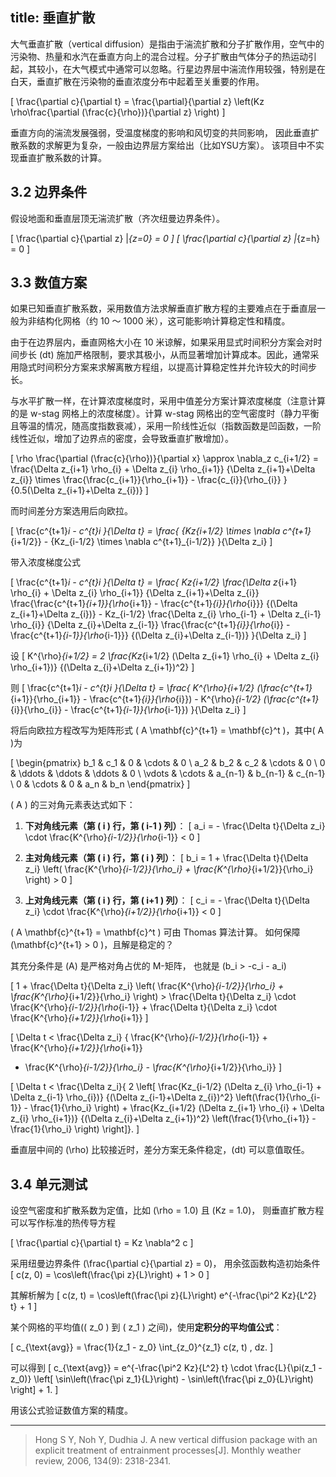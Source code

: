 title: 垂直扩散
---

大气垂直扩散（vertical diffusion）是指由于湍流扩散和分子扩散作用，空气中的污染物、热量和水汽在垂直方向上的混合过程。分子扩散由气体分子的热运动引起，其较小，在大气模式中通常可以忽略。行星边界层中湍流作用较强，特别是在白天，垂直扩散在污染物的垂直浓度分布中起着至关重要的作用。

\[
\frac{\partial c}{\partial t} =
\frac{\partial}{\partial z} \left(Kz \rho\frac{\partial (\frac{c}{\rho})}{\partial z} \right)
\]

垂直方向的湍流发展强弱，受温度梯度的影响和风切变的共同影响，
因此垂直扩散系数的求解更为复杂，一般由边界层方案给出（比如YSU方案）。
该项目中不实现垂直扩散系数的计算。

## 3.2 边界条件
假设地面和垂直层顶无湍流扩散（齐次纽曼边界条件）。

\[
  \frac{\partial c}{\partial z} |_{z=0} = 0
\]
\[
  \frac{\partial c}{\partial z} |_{z=h} = 0
\]

## 3.3 数值方案

如果已知垂直扩散系数，采用数值方法求解垂直扩散方程的主要难点在于垂直层一般为非结构化网格（约 10 ～ 1000 米），这可能影响计算稳定性和精度。

由于在边界层内，垂直网格大小在 10 米谅解，如果采用显式时间积分方案会对时间步长 \(dt\) 施加严格限制，要求其极小，从而显著增加计算成本。因此，通常采用隐式时间积分方案来求解离散方程组，以提高计算稳定性并允许较大的时间步长。

与水平扩散一样，在计算浓度梯度时，采用中值差分方案计算浓度梯度（注意计算的是 w-stag 网格上的浓度梯度）。计算 w-stag 网格出的空气密度时（静力平衡且等温的情况，随高度指数衰减），采用一阶线性近似（指数函数是凹函数，一阶线性近似，增加了边界点的密度，会导致垂直扩散增加）。

\[
\rho \frac{\partial (\frac{c}{\rho})}{\partial x} \approx
   \nabla_z c_{i+1/2} =
   \frac{\Delta z_{i+1} \rho_{i} + \Delta z_{i} \rho_{i+1}}
        {\Delta z_{i+1}+\Delta z_{i}}
   \times
   \frac{\frac{c_{i+1}}{\rho_{i+1}} - \frac{c_{i}}{\rho_{i}} }
        {0.5(\Delta z_{i+1}+\Delta z_{i})}
\]

而时间差分方案选用后向欧拉。

\[
\frac{c^{t+1}_i - c^{t}_i }{\Delta t} =
\frac{
  {Kz_{i+1/2} \times \nabla c^{t+1}_{i+1/2}} -
  {Kz_{i-1/2} \times \nabla c^{t+1}_{i-1/2}}
  }{\Delta z_i}
\]

带入浓度梯度公式

\[
\frac{c^{t+1}_i - c^{t}_i }{\Delta t} =
\frac{
   Kz_{i+1/2}
   \frac{\Delta z_{i+1} \rho_{i} + \Delta z_{i} \rho_{i+1}}
        {\Delta z_{i+1}+\Delta z_{i}}
   \frac{\frac{c^{t+1}_{i+1}}{\rho_{i+1}} - \frac{c^{t+1}_{i}}{\rho_{i}}}
         {(\Delta z_{i+1}+\Delta z_{i})} -
   Kz_{i-1/2} 
   \frac{\Delta z_{i} \rho_{i-1} + \Delta z_{i-1} \rho_{i}}
        {\Delta z_{i}+\Delta z_{i-1}}
   \frac{\frac{c^{t+1}_{i}}{\rho_{i}} - \frac{c^{t+1}_{i-1}}{\rho_{i-1}}}
        {(\Delta z_{i}+\Delta z_{i-1})}
}{\Delta z_i}
\]

设
\[
  K^{\rho}_{i+1/2} = 
    2 \frac{Kz_{i+1/2} (\Delta z_{i+1} \rho_{i} + \Delta z_{i} \rho_{i+1})}
           {(\Delta z_{i}+\Delta z_{i+1})^2}
\]

则
\[
\frac{c^{t+1}_i - c^{t}_i }{\Delta t} =
\frac{
  K^{\rho}_{i+1/2} (\frac{c^{t+1}_{i+1}}{\rho_{i+1}} - \frac{c^{t+1}_{i}}{\rho_{i}}) -
  K^{\rho}_{i-1/2} (\frac{c^{t+1}_{i}}{\rho_{i}} - \frac{c^{t+1}_{i-1}}{\rho_{i-1}})
}{\Delta z_i}
\]

将后向欧拉方程改写为矩阵形式 \( A \mathbf{c}^{t+1} = \mathbf{c}^t \)，其中\( A \)为

\[
\begin{pmatrix}
b_1 & c_1 & 0 & \cdots & 0 \\
a_2 & b_2 & c_2 & \cdots & 0 \\
0 & \ddots & \ddots & \ddots & 0 \\
\vdots & \cdots & a_{n-1} & b_{n-1} & c_{n-1} \\
0 & \cdots & 0 & a_n & b_n
\end{pmatrix}
\]

\( A \) 的三对角元素表达式如下：

1. **下对角线元素（第 \( i \) 行，第 \( i-1 \) 列）**：
   \[
   a_i = - \frac{\Delta t}{\Delta z_i} \cdot 
          \frac{K^{\rho}_{i-1/2}}{\rho_{i-1}} < 0
   \]

2. **主对角线元素（第 \( i \) 行，第 \( i \) 列）**：
   \[
   b_i = 
      1 + \frac{\Delta t}{\Delta z_i} 
      \left( \frac{K^{\rho}_{i-1/2}}{\rho_i} + 
             \frac{K^{\rho}_{i+1/2}}{\rho_i} \right) > 0
   \]

3. **上对角线元素（第 \( i \) 行，第 \( i+1 \) 列）**：
   \[
   c_i = - \frac{\Delta t}{\Delta z_i} \cdot 
           \frac{K^{\rho}_{i+1/2}}{\rho_{i+1}} < 0
   \]

\( A \mathbf{c}^{t+1} = \mathbf{c}^t \) 可由 Thomas 算法计算。
如何保障 \(\mathbf{c}^{t+1} > 0 \)，且解是稳定的？

其充分条件是 \(A\) 是严格对角占优的 M-矩阵，
也就是 \(b_i > -c_i - a_i\)

   \[
      1 + \frac{\Delta t}{\Delta z_i} 
      \left( \frac{K^{\rho}_{i-1/2}}{\rho_i} + 
             \frac{K^{\rho}_{i+1/2}}{\rho_i} \right) > 
      \frac{\Delta t}{\Delta z_i} \cdot 
          \frac{K^{\rho}_{i-1/2}}{\rho_{i-1}} +
      \frac{\Delta t}{\Delta z_i} \cdot 
           \frac{K^{\rho}_{i+1/2}}{\rho_{i+1}} 
   \]

\[
\Delta t < \frac{\Delta z_i}
 { \frac{K^{\rho}_{i-1/2}}{\rho_{i-1}} + \frac{K^{\rho}_{i+1/2}}{\rho_{i+1}}
   - \frac{K^{\rho}_{i-1/2}}{\rho_i} - \frac{K^{\rho}_{i+1/2}}{\rho_i}}
\]

\[
\Delta t < \frac{\Delta z_i}{ 2 \left[
\frac{Kz_{i-1/2} (\Delta z_{i} \rho_{i-1} + \Delta z_{i-1} \rho_{i})}
           {(\Delta z_{i-1}+\Delta z_{i})^2} 
\left(\frac{1}{\rho_{i-1}} - \frac{1}{\rho_i} \right) 
+ 
\frac{Kz_{i+1/2} (\Delta z_{i+1} \rho_{i} + \Delta z_{i} \rho_{i+1})}
           {(\Delta z_{i}+\Delta z_{i+1})^2} 
\left(\frac{1}{\rho_{i+1}} - \frac{1}{\rho_i} \right) \right]}.
\]

垂直层中间的 \(\rho\) 比较接近时，差分方案无条件稳定，\(dt\) 可以意值取任。

## 3.4 单元测试

设空气密度和扩散系数为定值，比如 \(\rho = 1.0\) 且 \(Kz = 1.0\)，
则垂直扩散方程可以写作标准的热传导方程

\[
\frac{\partial c}{\partial t} = Kz \nabla^2 c
\]

采用纽曼边界条件 \(\frac{\partial c}{\partial z} = 0\)，
用余弦函数构造初始条件
\[
c(z, 0) = \cos\left(\frac{\pi z}{L}\right) + 1 > 0
\]

其解析解为
\[
c(z, t) = \cos\left(\frac{\pi z}{L}\right) e^{-\frac{\pi^2 Kz}{L^2} t} + 1
\]

某个网格的平均值(\( z_0 \) 到 \( z_1 \) 之间)，使用**定积分的平均值公式**：

\[
c_{\text{avg}} = \frac{1}{z_1 - z_0} \int_{z_0}^{z_1} c(z, t) \, dz.
\]

可以得到
\[
c_{\text{avg}} = e^{-\frac{\pi^2 Kz}{L^2} t} \cdot \frac{L}{\pi(z_1 - z_0)} 
  \left[ \sin\left(\frac{\pi z_1}{L}\right) - \sin\left(\frac{\pi z_0}{L}\right) \right] + 1.
\]

用该公式验证数值方案的精度。

---

 > Hong S Y, Noh Y, Dudhia J. A new vertical diffusion package with an explicit treatment of entrainment processes[J]. Monthly weather review, 2006, 134(9): 2318-2341.
